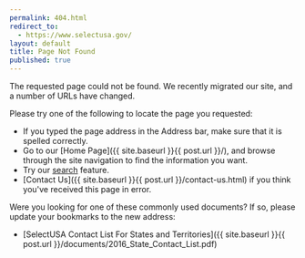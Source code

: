 ```yaml
---
permalink: 404.html
redirect_to:
  - https://www.selectusa.gov/
layout: default
title: Page Not Found
published: true
---
```


The requested page could not be found.  We recently migrated our site, and a number of URLs have changed.

Please try one of the following to locate the page you requested:

*   If you typed the page address in the Address bar, make sure that it is spelled correctly.
*   Go to our [Home Page]({{ site.baseurl }}{{ post.url }}/), and browse through the site navigation to find the information you want.
*   Try our [search](http://search.usa.gov/search?utf8=✓&affiliate=selectusa&query=&commit.x=53&commit.y=11&commit=Search) feature.
*   [Contact Us]({{ site.baseurl }}{{ post.url }}/contact-us.html) if you think you've received this page in error.

Were you looking for one of these commonly used documents? If so, please update your bookmarks to the new address:

*   [SelectUSA Contact List For States and Territories]({{ site.baseurl }}{{ post.url }}/documents/2016_State_Contact_List.pdf)
